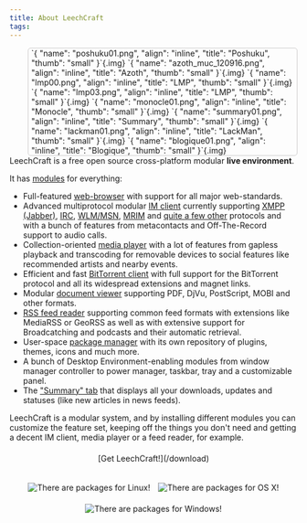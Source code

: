 ```yaml
---
title: About LeechCraft
tags: 
---
```


<style type="text/css">
.mainshots {
    width: 460px;
    float:right;
    margin-left: 4em;
    border-color: #CDCCCC;
    border-width: 1px;
    border-style: solid;
    border-radius: 5px;
    -moz-border-radius: 5px;
    padding-left: 5px;
    padding-right: 5px;
    align: right;
}

@media (min-width: 1600px) {
    .mainshots {
        width: 680px;
    }
}

.mainshots img {
    margin: 0.1em;
}
</style>

<div class="mainshots">
`{ "name": "poshuku01.png", "align": "inline", "title": "Poshuku", "thumb": "small" }`{.img}
`{ "name": "azoth_muc_120916.png", "align": "inline", "title": "Azoth", "thumb": "small" }`{.img}
`{ "name": "lmp00.png", "align": "inline", "title": "LMP", "thumb": "small" }`{.img}
`{ "name": "lmp03.png", "align": "inline", "title": "LMP", "thumb": "small" }`{.img}
`{ "name": "monocle01.png", "align": "inline", "title": "Monocle", "thumb": "small" }`{.img}
`{ "name": "summary01.png", "align": "inline", "title": "Summary", "thumb": "small" }`{.img}
`{ "name": "lackman01.png", "align": "inline", "title": "LackMan", "thumb": "small" }`{.img}
`{ "name": "blogique01.png", "align": "inline", "title": "Blogique", "thumb": "small" }`{.img}
 </div>

LeechCraft is a free open source cross-platform modular **live environment**.

<style media="all" type="text/css">
.downbutton a {
    display: inline;
    background-image: linear-gradient(top, #8692a7 60%, #282e39 100%);
    background-image: -o-linear-gradient(top, #8692a7 60%, #282e39 100%);
    background-image: -moz-linear-gradient(top, #8692a7 60%, #282e39 100%);
    background-image: -webkit-linear-gradient(top, #8692a7 60%, #282e39 100%);
    background-image: -ms-linear-gradient(top, #8692a7 60%, #282e39 100%);
    background-image: -webkit-gradient(linear, left top, left bottom, color-stop(0.6, #8692a7), color-stop(1, #282e39));
    padding: 15px;
    text-decoration: none;
    color: #eeeeee;
    font-family: sans-serif;
    font-size: 1.1em;
    text-transform: uppercase;
    border-radius: 5px;
    -moz-border-radius: 5px;
    font-weight: bold;
}

.downbutton img {
    margin-top: 20px;
    margin-left: 0.5em;
    margin-right: 0.5em;
}

.downbutton {
    margin-top: 20px;
    margin-bottom: 15px;
    text-align: center;
}
</style>

It has [modules](/plugins) for everything:

- Full-featured [web-browser](/plugins-poshuku) with support for all
  major web-standards.
- Advanced multiprotocol modular [IM client](/plugins-azoth) currently
  supporting [XMPP (Jabber)](/plugins-azoth-xoox),
  [IRC](/plugins-azoth-acetamide), [WLM/MSN](/plugins-azoth-zheet),
  [MRIM](/plugins-azoth-vader) and [quite a few
  other](/plugins-azoth-astrality) protocols and with a bunch of
  features from metacontacts and Off-The-Record support to
  audio calls.
- Collection-oriented [media player](/plugins-lmp) with a lot of
  features from gapless playback and transcoding for removable devices
  to social features like recommended artists and nearby events.
- Efficient and fast [BitTorrent client](/plugins-bittorrent) with
  full support for the BitTorrent protocol and all its widespread
  extensions and magnet links.
- Modular [document viewer](/plugins-monocle) supporting PDF, DjVu,
  PostScript, MOBI and other formats.
- [RSS feed reader](/plugins-aggregator) supporting common feed
  formats with extensions like MediaRSS or GeoRSS as well as with
  extensive support for Broadcatching and podcasts and their
  automatic retrieval.
- User-space [package manager](/plugins-lackman) with its own
  repository of plugins, themes, icons and much more.
- A bunch of Desktop Environment-enabling modules from window
  manager controller to power manager, taskbar, tray and a
  customizable panel.
- The ["Summary" tab](/plugins-summary) that displays all your
  downloads, updates and statuses (like new articles in
  news feeds).

LeechCraft is a modular system, and by installing different modules you
can customize the feature set, keeping off the things you don't need and
getting a decent IM client, media player or a feed reader, for example.

<div class="downbutton">
[Get LeechCraft!](/download)

![There are packages for Linux!](https://files.leechcraft.org/imgs/distro_logos/Linux_24.png)![There are packages for OS X!](https://files.leechcraft.org/imgs/distro_logos/mac_osx_24.png)![There are packages for Windows!](https://files.leechcraft.org/imgs/distro_logos/Windows_24.png)
</div>

<div style="clear:both">
</div>
